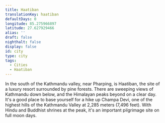 ```yaml
---
title: Haatiban
translationKey: haatiban
defaultDays: 0
longitude: 85.275966897
latitude: 27.627929466
alias: ''
draft: false
nighthalt: false
display: false
id: city
type: city
tags:
  - Cities
  - Haatiban
---
```

In the south of the Kathmandu valley, near Pharping, is Haatiban, the site of a luxury resort surrounded by pine forests. There are sweeping views of Kathmandu down below, and the Himalayan peaks beyond on a clear day. It's a good place to base yourself for a hike up Champa Devi, one of the highest hills of the Kathmandu Valley at 2,285 meters (7,496 feet). With Hindu and Buddhist shrines at the peak, it's an important pilgrimage site on full moon days.